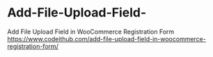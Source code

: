 # Add-File-Upload-Field-
Add File Upload Field in WooCommerce Registration Form<br>
https://www.codeithub.com/add-file-upload-field-in-woocommerce-registration-form/
